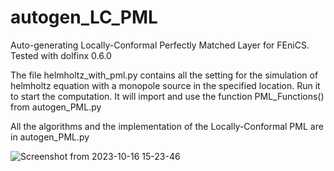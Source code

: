 # autogen_LC_PML
Auto-generating Locally-Conformal Perfectly Matched Layer for FEniCS. Tested with dolfinx 0.6.0

The file helmholtz_with_pml.py contains all the setting for the simulation of helmholtz equation with a monopole source in the specified location. Run it to start the computation. It will import and use the function PML_Functions() from autogen_PML.py

All the algorithms and the implementation of the Locally-Conformal PML are in autogen_PML.py

![Screenshot from 2023-10-16 15-23-46](https://github.com/bayswiss/autogen_LC_PML/assets/107617271/c068567b-2ed7-4998-995b-b4927942c0b7)
